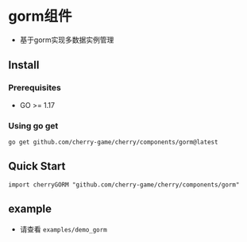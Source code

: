 # gorm组件
- 基于gorm实现多数据实例管理

## Install

### Prerequisites
- GO >= 1.17

### Using go get
```
go get github.com/cherry-game/cherry/components/gorm@latest
```


## Quick Start
```
import cherryGORM "github.com/cherry-game/cherry/components/gorm"
```

## example
- 请查看 `examples/demo_gorm`
